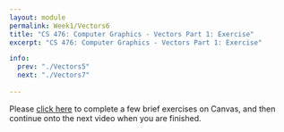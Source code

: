 ```yaml
---
layout: module
permalink: Week1/Vectors6
title: "CS 476: Computer Graphics - Vectors Part 1: Exercise"
excerpt: "CS 476: Computer Graphics - Vectors Part 1: Exercise"

info:
  prev: "./Vectors5"
  next: "./Vectors7"
  
---
```


Please <a href = "https://ursinus.instructure.com/courses/18079/quizzes/26840" target="_blank">click here</a> to complete a few brief exercises on Canvas, and then continue onto the next video when you are finished.